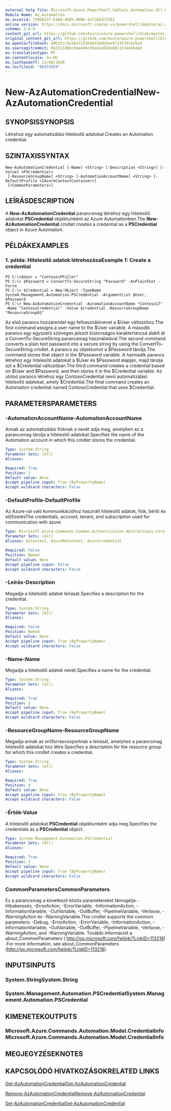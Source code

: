 ```yaml
---
external help file: Microsoft.Azure.PowerShell.Cmdlets.Automation.dll-Help.xml
Module Name: Az.Automation
ms.assetid: 739EB137-E4A8-4E85-96BD-4CF26D2C5763
online version: https://docs.microsoft.com/en-us/powershell/module/az.automation/new-azautomationcredential
schema: 2.0.0
content_git_url: https://github.com/Azure/azure-powershell/blob/master/src/Automation/Automation/help/New-AzAutomationCredential.md
original_content_git_url: https://github.com/Azure/azure-powershell/blob/master/src/Automation/Automation/help/New-AzAutomationCredential.md
ms.openlocfilehash: a0b23cc5e16a723364d234eb2ee9723f291ee5e4
ms.sourcegitcommit: 04221336bc9eed46c05ed1e828a6811534d4b4ab
ms.translationtype: MT
ms.contentlocale: hu-HU
ms.lasthandoff: 12/08/2020
ms.locfileid: "98373559"
---
```

# <span data-ttu-id="490bb-101">New-AzAutomationCredential</span><span class="sxs-lookup"><span data-stu-id="490bb-101">New-AzAutomationCredential</span></span>

## <span data-ttu-id="490bb-102">SYNOPSIS</span><span class="sxs-lookup"><span data-stu-id="490bb-102">SYNOPSIS</span></span>
<span data-ttu-id="490bb-103">Létrehoz egy automatizálási hitelesítő adatokat.</span><span class="sxs-lookup"><span data-stu-id="490bb-103">Creates an Automation credential.</span></span>

## <span data-ttu-id="490bb-104">SZINTAXIS</span><span class="sxs-lookup"><span data-stu-id="490bb-104">SYNTAX</span></span>

```
New-AzAutomationCredential [-Name] <String> [-Description <String>] [-Value] <PSCredential>
 [-ResourceGroupName] <String> [-AutomationAccountName] <String> [-DefaultProfile <IAzureContextContainer>]
 [<CommonParameters>]
```

## <span data-ttu-id="490bb-105">LEÍRÁS</span><span class="sxs-lookup"><span data-stu-id="490bb-105">DESCRIPTION</span></span>
<span data-ttu-id="490bb-106">A **New-AzAutomationCredential** parancsmag létrehoz egy hitelesítő adatokat **PSCredential** objektumként az Azure Automationben.</span><span class="sxs-lookup"><span data-stu-id="490bb-106">The **New-AzAutomationCredential** cmdlet creates a credential as a **PSCredential** object in Azure Automation.</span></span>

## <span data-ttu-id="490bb-107">PÉLDÁK</span><span class="sxs-lookup"><span data-stu-id="490bb-107">EXAMPLES</span></span>

### <span data-ttu-id="490bb-108">1. példa: Hitelesítő adatok létrehozása</span><span class="sxs-lookup"><span data-stu-id="490bb-108">Example 1: Create a credential</span></span>
```
PS C:\>$User = "Contoso\PFuller"
PS C:\> $Password = ConvertTo-SecureString "Password" -AsPlainText -Force
PS C:\> $Credential = New-Object -TypeName System.Management.Automation.PSCredential -ArgumentList $User, $Password
PS C:\> New-AzAutomationCredential -AutomationAccountName "Contoso17" -Name "ContosoCredential" -Value $Credential -ResourceGroupName "ResourceGroup01"
```

<span data-ttu-id="490bb-109">Az első parancs hozzárendel egy felhasználónevet a $User változóhoz.</span><span class="sxs-lookup"><span data-stu-id="490bb-109">The first command assigns a user name to the $User variable.</span></span>
<span data-ttu-id="490bb-110">A második parancs egy egyszerű szöveges jelszót biztonságos karakterláncsá alakít át a ConvertTo-SecureString parancsmag használatával.</span><span class="sxs-lookup"><span data-stu-id="490bb-110">The second command converts a plain text password into a secure string by using the ConvertTo-SecureString cmdlet.</span></span>
<span data-ttu-id="490bb-111">A parancs az objektumot a $Password tárolja.</span><span class="sxs-lookup"><span data-stu-id="490bb-111">The command stores that object in the $Password variable.</span></span>
<span data-ttu-id="490bb-112">A harmadik parancs létrehoz egy hitelesítő adatokat a $User és $Password alapján, majd tárolja azt a $Credential változóban.</span><span class="sxs-lookup"><span data-stu-id="490bb-112">The third command creates a credential based on $User and $Password, and then stores it in the $Credential variable.</span></span>
<span data-ttu-id="490bb-113">Az utolsó parancs létrehoz egy ContosoCredential nevű automatizálási hitelesítő adatokat, amely $Credential.</span><span class="sxs-lookup"><span data-stu-id="490bb-113">The final command creates an Automation credential named ContosoCredential that uses $Credential.</span></span>

## <span data-ttu-id="490bb-114">PARAMETERS</span><span class="sxs-lookup"><span data-stu-id="490bb-114">PARAMETERS</span></span>

### <span data-ttu-id="490bb-115">-AutomationAccountName</span><span class="sxs-lookup"><span data-stu-id="490bb-115">-AutomationAccountName</span></span>
<span data-ttu-id="490bb-116">Annak az automatizálási fióknak a nevét adja meg, amelyben ez a parancsmag tárolja a hitelesítő adatokat.</span><span class="sxs-lookup"><span data-stu-id="490bb-116">Specifies the name of the Automation account in which this cmdlet stores the credential.</span></span>

```yaml
Type: System.String
Parameter Sets: (All)
Aliases:

Required: True
Position: 1
Default value: None
Accept pipeline input: True (ByPropertyName)
Accept wildcard characters: False
```

### <span data-ttu-id="490bb-117">-DefaultProfile</span><span class="sxs-lookup"><span data-stu-id="490bb-117">-DefaultProfile</span></span>
<span data-ttu-id="490bb-118">Az Azure-ral való kommunikációhoz használt hitelesítő adatok, fiók, bérlő és előfizetés</span><span class="sxs-lookup"><span data-stu-id="490bb-118">The credentials, account, tenant, and subscription used for communication with azure</span></span>

```yaml
Type: Microsoft.Azure.Commands.Common.Authentication.Abstractions.Core.IAzureContextContainer
Parameter Sets: (All)
Aliases: AzContext, AzureRmContext, AzureCredential

Required: False
Position: Named
Default value: None
Accept pipeline input: False
Accept wildcard characters: False
```

### <span data-ttu-id="490bb-119">-Leírás</span><span class="sxs-lookup"><span data-stu-id="490bb-119">-Description</span></span>
<span data-ttu-id="490bb-120">Megadja a hitelesítő adatok leírását.</span><span class="sxs-lookup"><span data-stu-id="490bb-120">Specifies a description for the credential.</span></span>

```yaml
Type: System.String
Parameter Sets: (All)
Aliases:

Required: False
Position: Named
Default value: None
Accept pipeline input: True (ByPropertyName)
Accept wildcard characters: False
```

### <span data-ttu-id="490bb-121">-Name</span><span class="sxs-lookup"><span data-stu-id="490bb-121">-Name</span></span>
<span data-ttu-id="490bb-122">Megadja a hitelesítő adatok nevét.</span><span class="sxs-lookup"><span data-stu-id="490bb-122">Specifies a name for the credential.</span></span>

```yaml
Type: System.String
Parameter Sets: (All)
Aliases:

Required: True
Position: 2
Default value: None
Accept pipeline input: True (ByPropertyName)
Accept wildcard characters: False
```

### <span data-ttu-id="490bb-123">-ResourceGroupName</span><span class="sxs-lookup"><span data-stu-id="490bb-123">-ResourceGroupName</span></span>
<span data-ttu-id="490bb-124">Megadja annak az erőforráscsoportnak a leírását, amelyhez a parancsmag hitelesítő adatokat hoz létre.</span><span class="sxs-lookup"><span data-stu-id="490bb-124">Specifies a description for the resource group for which this cmdlet creates a credential.</span></span>

```yaml
Type: System.String
Parameter Sets: (All)
Aliases:

Required: True
Position: 0
Default value: None
Accept pipeline input: True (ByPropertyName)
Accept wildcard characters: False
```

### <span data-ttu-id="490bb-125">-Érték</span><span class="sxs-lookup"><span data-stu-id="490bb-125">-Value</span></span>
<span data-ttu-id="490bb-126">A hitelesítő adatokat **PSCredential** objektumként adja meg.</span><span class="sxs-lookup"><span data-stu-id="490bb-126">Specifies the credentials as a **PSCredential** object.</span></span>

```yaml
Type: System.Management.Automation.PSCredential
Parameter Sets: (All)
Aliases:

Required: True
Position: 3
Default value: None
Accept pipeline input: True (ByPropertyName)
Accept wildcard characters: False
```

### <span data-ttu-id="490bb-127">CommonParameters</span><span class="sxs-lookup"><span data-stu-id="490bb-127">CommonParameters</span></span>
<span data-ttu-id="490bb-128">Ez a parancsmag a következő közös paramétereket támogatja: -Hibakeresés, -ErrorAction, -ErrorVariable, -InformationAction, -InformationVariable, -OutVariable, -OutBuffer, -PipelineVariable, -Verbose, -WarningAction és -WarningVariable.</span><span class="sxs-lookup"><span data-stu-id="490bb-128">This cmdlet supports the common parameters: -Debug, -ErrorAction, -ErrorVariable, -InformationAction, -InformationVariable, -OutVariable, -OutBuffer, -PipelineVariable, -Verbose, -WarningAction, and -WarningVariable.</span></span> <span data-ttu-id="490bb-129">További információt a about_CommonParameters ( http://go.microsoft.com/fwlink/?LinkID=113216) .</span><span class="sxs-lookup"><span data-stu-id="490bb-129">For more information, see about_CommonParameters (http://go.microsoft.com/fwlink/?LinkID=113216).</span></span>

## <span data-ttu-id="490bb-130">INPUTS</span><span class="sxs-lookup"><span data-stu-id="490bb-130">INPUTS</span></span>

### <span data-ttu-id="490bb-131">System.String</span><span class="sxs-lookup"><span data-stu-id="490bb-131">System.String</span></span>

### <span data-ttu-id="490bb-132">System.Management.Automation.PSCredential</span><span class="sxs-lookup"><span data-stu-id="490bb-132">System.Management.Automation.PSCredential</span></span>

## <span data-ttu-id="490bb-133">KIMENETEK</span><span class="sxs-lookup"><span data-stu-id="490bb-133">OUTPUTS</span></span>

### <span data-ttu-id="490bb-134">Microsoft.Azure.Commands.Automation.Model.CredentialInfo</span><span class="sxs-lookup"><span data-stu-id="490bb-134">Microsoft.Azure.Commands.Automation.Model.CredentialInfo</span></span>

## <span data-ttu-id="490bb-135">MEGJEGYZÉSEK</span><span class="sxs-lookup"><span data-stu-id="490bb-135">NOTES</span></span>

## <span data-ttu-id="490bb-136">KAPCSOLÓDÓ HIVATKOZÁSOK</span><span class="sxs-lookup"><span data-stu-id="490bb-136">RELATED LINKS</span></span>

[<span data-ttu-id="490bb-137">Get-AzAutomationCredential</span><span class="sxs-lookup"><span data-stu-id="490bb-137">Get-AzAutomationCredential</span></span>](./Get-AzAutomationCredential.md)

[<span data-ttu-id="490bb-138">Remove-AzAutomationCredential</span><span class="sxs-lookup"><span data-stu-id="490bb-138">Remove-AzAutomationCredential</span></span>](./Remove-AzAutomationCredential.md)

[<span data-ttu-id="490bb-139">Set-AzAutomationCredential</span><span class="sxs-lookup"><span data-stu-id="490bb-139">Set-AzAutomationCredential</span></span>](./Set-AzAutomationCredential.md)


